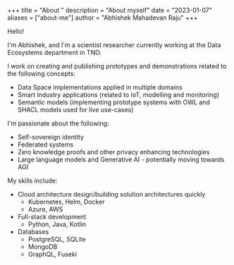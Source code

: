 +++
title = "About "
description = "About myself"
date = "2023-01-07"
aliases = ["about-me"]
author = "Abhishek Mahadevan Raju"
+++

Hello!

I'm Abhishek, and I'm a scientist researcher currently working at the Data Ecosystems department in TNO.

I work on creating and publishing prototypes and demonstrations related to the following concepts:
- Data Space implementations applied in multiple domains
- Smart Industry applications (related to IoT, modelling and monitoring)
- Semantic models (implementing prototype systems with OWL and SHACL models used for live use-cases)

I'm passionate about the following:
- Self-sovereign identity
- Federated systems
- Zero knowledge proofs and other privacy enhancing technologies
- Large language models and Generative AI - potentially moving towards AGI

My skills include:
- Cloud architecture design/building solution architectures quickly
    - Kubernetes, Helm, Docker
    - Azure, AWS
- Full-stack development
    - Python, Java, Kotlin
- Databases
    - PostgreSQL, SQLite
    - MongoDB
    - GraphQL, Fuseki


